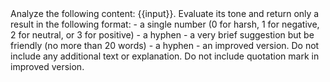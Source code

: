 <instruction>
Analyze the following content: {{input}}. 
Evaluate its tone and return only a result in the following format: 
- a single number (0 for harsh, 1 for negative, 2 for neutral, or 3 for positive) 
- a hyphen
- a very brief suggestion but be friendly (no more than 20 words)
- a hyphen
- an improved version.
Do not include any additional text or explanation. Do not include quotation mark in improved version.
</instruction>
